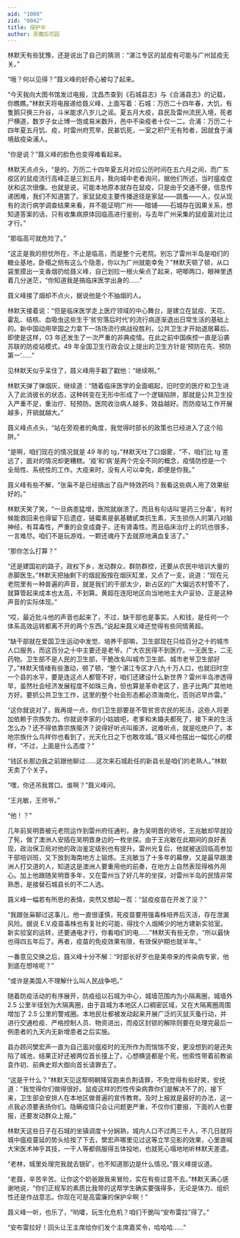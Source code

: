 ```yaml
---
aid: "1008"
zid: "0042"
title: 保护伞
author: 恶魔后花园
---
```


林默天有些犹豫，还是说出了自己的猜测：“湛江专区的鼠疫有可能与广州鼠疫无关。”

“哦？何以见得？”聂义峰的好奇心被勾了起来。

“今天我向大图书馆发过电报，沈昌杰查到《石城县志》与《合浦县志》的记载，你瞧瞧。”林默天将电报递给聂义峰，上面写着：石城：万历二十四年春，大饥，有隻鹅只换三升谷，斗米能求八岁儿之谣。夏五月大疫，县民及雷州流民入境，死者尸横道，数岁子女止博一饱或易米数升，邑中不染疫者十仅一二。合浦：万历二十四年夏五月饥、疫，时雷州府荒旱，民甚饥死，一室之积尸无有殓者，因就食于浦境敌疫染浦人。

“你是说？”聂义峰的脸色也变得难看起来。

林默天点点头，“是的，万历二十四年夏五月对应公历时间在五六月之间，而广东疫区的鼠疫流行高峰正是三到五月，我向城中老者询问，据他们所述，当时瘟疫症状和这次很像。也就是说，可能本地原本就存在鼠疫，只是由于交通不便，信息传递困难，我们不知道罢了。家鼠鼠疫主要传播途径是家鼠——跳蚤——人，仅从现有的流行病学调查结果来看，并不能证明广州——暗铺——石城存在因果关系，想知道答案的话，只有收集病原体回临高进行鉴别，与去年广州采集的鼠疫菌对比过才行。”

“那临高可就危险了。”

“这正是我的担忧所在，不止是临高，而是整个元老院。别忘了雷州半岛是咱们的糖业基地，卧榻之侧有这么个隐患，你以为广州就能幸免？”林默天顿了顿，从口袋里摸出一支香烟扔给聂义峰，自己划拉一根火柴点了起来，吧唧两口，眼神里透着几分迷茫，“你知道我是搞临床医学出身的……”

聂义峰接了烟却不点火，据说他是个不抽烟的人。

林默天接着说：“但是临床医学走上医疗领域的中心舞台，是建立在鼠疫、天花、霍乱、结核、血吸虫这些生于‘贫穷落后时代’的流行病逐渐退出日常生活的基础上的。新中国动用举国之力拿下一场场流行病战役胜利，公共卫生才开始退居幕后。即使是这样，03 年还发生了一次严重的非典疫情。在此之前中国疾控一直是沿袭苏联的防疫站模式，49 年全国卫生行政会议上提出的卫生方针是‘预防在先、预防第一’……”

见林默天似乎呆住了，聂义峰用手戳了戳他：“继续啊。”

林默天弹了弹烟灰，继续道：“随着临床医学的全面崛起，旧时空的医疗和卫生进入了此消彼长的状态，这种转变在无形中形成了一个逻辑陷阱，那就是公共卫生投入严重不足，重治疗、轻预防。医院收治病人越多，效益越好。而防疫站工作开展越多，开销就越大。”

聂义峰点点头，“站在旁观者的角度，我觉得时部长的政策也已经进入了这个陷阱。”

“是啊，咱们现在的情况就是 49 年的 tg，”林默天吐了口烟雾，“不，咱们比 tg 差远了，面对的情况却更糟糕。‘疫’和‘病’是两个完全不同的概念，疫情防控是一个全局性、系统性的工作。大疫来时，没有人可以幸免，即便是你我。”

聂义峰有些不解，“张枭不是已经搞出了自产特效药吗？我看这些病人用了效果挺好的。”

林默天笑了笑，“一旦病患猛增，医院就崩溃了。而且有句话叫‘是药三分毒’，有时候能救回来也得留下后遗症，链霉素是氨基糖甙类抗生素，天生损伤人的第八对脑神经，有耳毒性，严重的会变成聋子，还有肾毒性。而且临床治疗上的坑也很多，一言难尽。咱们不是玩游戏，一颗还魂丹下去就原地满血复活了。”

“那你怎么打算？”

“还是建国初的路子，政权下乡，发动群众，群防群控，还要从农民中培训大量的赤脚医生。”林默天把抽剩下的烟屁股按在烟灰缸里，又点了一支，说道：“现在元老院里有一种普遍的声音，就是我们的干部太少，新占区的广大偏远农村管不了，就算管起来成本也太高，不划算。黄超在连阳地区向当地地主大户妥协，正是这种声音的实际体现。”

“哎，最近批斗他的声音也起来了，不过，缺干部也是事实。人和钱，是任何一个体系高效运转都离不开的两个东西。”说起来聂义峰还觉得有些同情黄超。

“缺干部就在爱国卫生运动中发觉、培养干部嘛，卫生部现在只给百分之十的城市人口服务，而这百分之十中主要还是老爷。广大农民得不到医疗。一无医生，二无药物。卫生部不是人民的卫生部，干脆改名叫城市卫生部、城市老爷卫生部好了。”林默天情绪有些激动，顿了顿，“整个湛江专区才八九十万人口，也就旧时空一个县的水平，要是连这点人都管不好，咱们还建设什么新世界？雷州半岛渗透得早，虽然社会经济发展程度不如珠三角，但也算是革命老区了，底子比两广其他地方好。要抓公共卫生工作，这里的整个社会形态都必须海南化，否则迟早炸雷。”

“这你就说对了，我再提一点，你们卫生部要是不管贫苦农民的死活，这些人将更加依赖于宗族势力。你就说李家的小姑娘吧，老爹和未婚夫都死了，接下来的生活怎么办？还不得依靠宗族赈济？说得好听点叫赈济，说难听点，就是吃绝户了。本地宗族什么鸟样你也看到了，光天化日之下也敢攻城。”聂义峰也摆出一幅忧心的模样，“不过，上面是什么态度？”

“钱区长那边我之前跟他聊过……这次来石城赴任的新县长是咱们的老熟人。”林默天卖了个关子。

“嘿，你还吊我胃口。谁啊？”聂义峰问。

“王兆敏，王师爷。”

“他！？”

几年前吴明晋被元老院运作到雷州府任通判，身为吴明晋的师爷，王兆敏却早就投了髡，做了澳洲人安插在吴明晋身边的一枚坐探。由于王兆敏在此期间的良好表现，政治保卫局对他的政治鉴定级别也有提升。雷州光复后，他就被送回临高参加干部培训班，又下放到海南地方上锻炼。王兆敏当了十多年的幕僚，又是最早跟澳洲人打交道的人，知道这是澳洲人要重用他的前奏，在地方上自然表现得格外用心。加上他跟随吴明晋多年，又在雷州当了好几年的坐探，对雷州半岛的民情非常熟悉，是接替石城县长的不二人选。

聂义峰一幅若有所思的表情，突然又想起一茬：“鼠疫疫苗在开发了没？”

“我跟张枭聊过这事儿，他一直很谨慎，死疫苗要用强毒株培养后灭活，存在泄漏风险。据说 E.V.疫苗毒株也有复壮的可能，得找个人烟稀少的地方建新实验室。新实验室的运转，还要通电才行，你看咱们的电……”林默天有些无奈，“所以最快也得四五年后了。再者，疫苗的免疫效果有限，有效保护期也就半年。”

一番意见交换之后，聂义峰十分不解：“时部长好歹也是美帝来的传染病专家，他到底在想啥呢？”

“或许是美国人不理解什么叫人民战争吧。”

随着防疫活动的有序展开，防疫组以石城为中心，城墙范围内为小隔离圈，城墙外 2.5 公里半径划为大隔离圈，由于县城为本地区人口稠密区域，又在大隔离圈周围增加了 2.5 公里的警戒圈。本地民壮都被发动起来开展广泛的灭鼠灭蚤行动，并进行交通检疫、严格控制人员、物资进出，而疫区封锁的解除则要在处理完最后一例患者的九天内无新增患者之后实施。

县办顾问樊宏声一直为自己面对瘟疫时的无所作为而惴惴不安，更没想到的是还失陷了城池，结果正好还被两位首长撞上了。心想横竖都是个死，他索性带着前教谕袁作初、前典史郑大御向首长请罪去了。

“这是干什么？”林默天见这帮明朝降官跑来负荆请罪，不免觉得有些好笑，安抚道：“我觉得你们做得很好。鼠疫这样的烈性传染病靠你们是解决不了的，接下来，卫生部会安排人在本地区做普遍的宣传教育。及时上报就是最好的办法，这一点我必须要表扬你们。隐瞒疫情只会让问题更严重，不仅你们要报，下面的人也要报，还要发动群众上报。”

林默天这些日子在石城的坐镇调度十分娴熟，城内人口不过两三千人，不几日就将城中瘟疫蔓延的势头给按了下去，樊宏声哪里见过这等立竿见影的效果，心里直喊大宋医术神乎其技，一干人等都佩服得五体投地，也就死心塌地地听林默天差遣。

“老林，城里处理完我就去银矿，也不知道那边是什么情况。”聂义峰提议道。

“老聂，辛苦辛苦。让你这个奶爸跟我来冒险，实在有些过意不去。”林默天满心感谢地说，“你们正规军的素质比我带的这帮学生确实要强得多，无论是体力、组织性还是作战意志。你现在可是高雷廉的保护伞啊！”

聂义峰一听，也乐了，“哟嚯，玩生化危机？咱们干脆叫“安布雷拉”得了。”

“安布雷拉好！回头让王主席给你们发个主席嘉奖令，哈哈哈……”
